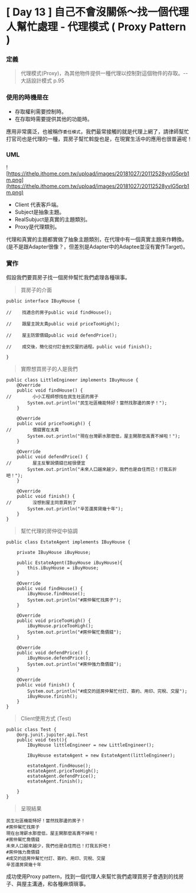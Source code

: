 # [ Day 13 ] 自己不會沒關係～找一個代理人幫忙處理 - 代理模式 ( Proxy Pattern )

### **定義**

> 代理模式(Proxy)，為其他物件提供一種代理以控制對這個物件的存取。-- 大話設計模式 p.95
> 

### **使用的時機是在**

- 存取權利需要控制時。
- 在存取時需要提供其他的功能時。

應用非常廣泛，也被稱作`委任模式`，我們最常接觸的就是代理上網了，請律師幫忙打官司也是代理的一種，買房子幫忙斡旋也是，在現實生活中的應用也很普遍呢！

### **UML**

![https://ithelp.ithome.com.tw/upload/images/20181027/20112528yvIG5prb1m.png](https://ithelp.ithome.com.tw/upload/images/20181027/20112528yvIG5prb1m.png)

- Client 代表客戶端。
- Subject是抽象主題。
- RealSubjuct是真實的主題類別。
- Proxy是代理類別。

代理和真實的主題都實做了抽象主題類別，在代理中有一個真實主題來作轉換。(是不是跟Adapter很像？，但差別是Adapter中的Adaptee並沒有實作Target)。

### **實作**

假設我們要買房子找一個房仲幫忙我們處理各種瑣事。

> 買房子的介面
> 

```
public interface IBuyHouse {

//    找適合的房子public void findHouse();

//    跟屋主說太貴public void priceTooHigh();

//    屋主防禦價錢public void defendPrice();

//    成交後，簡化從付訂金到交屋的過程。public void finish();

}

```

> 實際想買房子的人是我們
> 

```
public class LittleEngineer implements IBuyHouse {
    @Override
    public void findHouse() {
//        小小工程師想找在民生社區的房子
        System.out.println("民生社區機能特好！當然找那邊的房子！");
    }

    @Override
    public void priceTooHigh() {
//        價錢實在太貴
        System.out.println("現在台灣薪水那麼低，屋主開那麼高賣不掉啦！");
    }

    @Override
    public void defendPrice() {
//        屋主反擊說價錢已經很便宜
        System.out.println("未來人口越來越少，我們也是自住而已！打我五折吧！");
    }

    @Override
    public void finish() {
//        沒想到屋主同意買到了
        System.out.println("辛苦還房貸幾十年");
    }
}

```

> 幫忙代理的房仲從中協調
> 

```
public class EstateAgent implements IBuyHouse {

    private IBuyHouse iBuyHouse;

    public EstateAgent(IBuyHouse iBuyHouse){
        this.iBuyHouse = iBuyHouse;
    }

    @Override
    public void findHouse() {
        iBuyHouse.findHouse();
        System.out.println("#房仲幫忙找房子");
    }

    @Override
    public void priceTooHigh() {
        iBuyHouse.priceTooHigh();
        System.out.println("#房仲幫忙喬價錢");
    }

    @Override
    public void defendPrice() {
        iBuyHouse.defendPrice();
        System.out.println("#房仲強力喬價錢");
    }

    @Override
    public void finish() {
        System.out.println("#成交的話房仲幫忙付訂、簽約、用印、完稅、交屋");
        iBuyHouse.finish();
    }
}

```

> Client使用方式 (Test)
> 

```
public class Test {
    @org.junit.jupiter.api.Test
    public void test(){
        IBuyHouse littleEngineer = new LittleEngineer();

        IBuyHouse estateAgent = new EstateAgent(littleEngineer);

        estateAgent.findHouse();
        estateAgent.priceTooHigh();
        estateAgent.defendPrice();
        estateAgent.finish();

    }
}

```

> 呈現結果
> 

```
民生社區機能特好！當然找那邊的房子！
#房仲幫忙找房子
現在台灣薪水那麼低，屋主開那麼高賣不掉啦！
#房仲幫忙喬價錢
未來人口越來越少，我們也是自住而已！打我五折吧！
#房仲強力喬價錢
#成交的話房仲幫忙付訂、簽約、用印、完稅、交屋
辛苦還房貸幾十年

```

成功使用Proxy pattern，找到一個代理人來幫忙我們處理買房子會遇到的找房子、與屋主溝通，和各種麻煩瑣事。